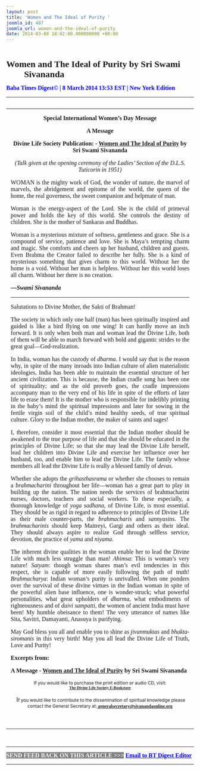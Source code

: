 ```yaml
---
layout: post
title: 'Women and The Ideal of Purity '
joomla_id: 487
joomla_url: women-and-the-ideal-of-purity
date: 2014-03-08 18:02:00.000000000 +00:00
---
```

<p style="text-align: justify;">&nbsp;</p>
<p style="margin-left: 0.5in; text-indent: -0.5in;"><span style="font-size: 18pt; font-family: book antiqua,palatino;"><strong>Women and The Ideal of Purity by Sri Swami Sivananda</strong></span></p>
<p style="text-align: justify;"><strong><span style="font-family: book antiqua,palatino; font-size: 12pt; color: #3366ff;"><span style="line-height: 115%;"><span style="color: #0000ff;">Baba Times Digest© | 8 March 2014 13:53 EST | New York Edition</span><br /></span></span></strong></p>
<hr />
<div>
<table align="left" cellpadding="0" cellspacing="0" vspace="0" hspace="0">
<tbody>
<tr>
<td style="padding: 0in 9pt;" align="left" valign="top">
<p style="text-align: center;" align="center"><span style="font-size: 12pt; font-family: book antiqua,palatino;"><strong><strong><span style="line-height: 115%;">Special International Women’s Day Message </span></strong></strong></span></p>
<p style="text-align: center;" align="center"><span style="font-size: 12pt; font-family: book antiqua,palatino;"><strong>A Message</strong></span></p>
<p style="text-align: center;" align="center"><span style="font-size: 12pt; font-family: book antiqua,palatino;"><strong>Divine Life Society Publication: - </strong><a href="http://www.dlshq.org/books/eo7.htm#message"><strong>Women and The Ideal of Purity</strong></a><strong> by Sri Swami Sivananda</strong></span></p>
<p style="text-align: center;" align="center"><span style="font-size: 12pt; font-family: book antiqua,palatino;"><i>(Talk given at the opening ceremony of the Ladies’ Section of the D.L.S. Tuticorin in 1951)</i></span></p>
<p style="text-align: justify;"><span style="font-size: 12pt; font-family: book antiqua,palatino;">WOMAN is the mighty work of God, the wonder of nature, the marvel of marvels, the abridgement and epitome of the world, the queen of the home, the real governess, the sweet companion and helpmate of man.</span></p>
<p style="text-align: justify;"><span style="font-size: 12pt; font-family: book antiqua,palatino;">Woman is the energy-aspect of the Lord. She is the child of primeval power and holds the key of this world. She controls the destiny of children. She is the mother of Sankaras and Buddhas.</span></p>
<p style="text-align: justify;"><span style="font-size: 12pt; font-family: book antiqua,palatino;">Woman is a mysterious mixture of softness, gentleness and grace. She is a compound of service, patience and love. She is Maya’s tempting charm and magic. She comforts and cheers up her husband, children and guests. Even Brahma the Creator failed to describe her fully. She is a kind of mysterious something that gives charm to this world. Without her the home is a void. Without her man is helpless. Without her this world loses all charm. Without her there is no creation.</span></p>
<p style="text-align: justify;"><span style="font-size: 12pt; font-family: book antiqua,palatino;"><strong><i>—Swami Sivananda</i></strong></span></p>
<div style="text-align: center;" align="center"><hr align="center" size="2" width="100%" /></div>
<p style="text-align: justify;"><span style="font-size: 12pt; font-family: book antiqua,palatino;">Salutations to Divine Mother, the Sakti of Brahman!</span></p>
<p style="text-align: justify;"><span style="font-size: 12pt; font-family: book antiqua,palatino;">The society in which only one half (man) has been spiritually inspired and guided is like a bird flying on one wing! It can hardly move an inch forward. It is only when both man and woman lead the Divine Life, both of them will be able to march forward with bold and gigantic strides to the great goal—God-realization.</span></p>
<p style="text-align: justify;"><span style="font-size: 12pt; font-family: book antiqua,palatino;">In India, woman has the custody of <i>dharma</i>. I would say that is the reason why, in spite of the many inroads into Indian culture of alien materialistic ideologies, India has been able to maintain the essential structure of her ancient civilization. This is because, the Indian cradle song has been one of spirituality; and as the old proverb goes, the cradle impressions accompany man to the very end of his life in spite of the efforts of later life to erase them! It is the mother who is responsible for indelibly printing in the baby’s mind the spiritual impressions and later for sowing in the fertile virgin soil of the child’s mind healthy seeds, of true spiritual culture. Glory to the Indian mother, the maker of saints and sages!</span></p>
<p style="text-align: justify;"><span style="font-size: 12pt; font-family: book antiqua,palatino;">I, therefore, consider it most essential that the Indian mother should be awakened to the true purpose of life and that she should be educated in the principles of Divine Life; so that she may lead the Divine Life herself, lead her children into Divine Life and exercise her influence over her husband, too, and enable him to lead the Divine Life. The family whose members all lead the Divine Life is really a blessed family of <i>devas</i>.</span></p>
<p style="text-align: justify;"><span style="font-size: 12pt; font-family: book antiqua,palatino;">Whether she adopts the <i>grihasthasrama </i>or whether she chooses to remain a <i>brahmacharini </i>throughout her life—woman has a great part to play in building up the nation. The nation needs the services of brahmacharini nurses, doctors, teachers and social workers. To these especially, a thorough knowledge of <i>yoga sadhana</i>, of Divine Life, is most essential. They should be as rigid in regard to adherence to principles of Divine Life as their male counter-parts, the <i>brahmacharis </i>and <i>sannyasins</i>. The <i>brahmacharinis </i>should keep Maitreyi, Gargi and others as their ideal. They should always aspire to realize God through selfless service, devotion, the practice of <i>yama</i> and <i>niyama</i>.</span></p>
<p style="text-align: justify;"><span style="font-size: 12pt; font-family: book antiqua,palatino;">The inherent divine qualities in the woman enable her to lead the Divine Life with much less struggle than man! <i>Ahimsa</i>: This is woman’s very nature! <i>Satyam</i>: though woman shares man’s evil tendencies in this respect, she is capable of more easily following the path of truth! <i>Brahmacharya</i>: Indian woman’s purity is unrivalled. When one ponders over the survival of these divine virtues in the Indian woman in spite of the powerful alien base influence, one is wonder-struck; what powerful personalities, what great upholders of <i>dharma</i>, what embodiments of righteousness and of <i>daivi sampatti</i>, the women of ancient India must have been! My humble obeisance to them! The very utterance of names like Sita, Savitri, Damayanti, Anasuya is purifying.</span></p>
<p style="text-align: justify;"><span style="font-size: 12pt; font-family: book antiqua,palatino;">May God bless you all and enable you to shine as <i>jivanmuktas </i>and <i>bhakta-siromanis</i> in this very birth! May you all lead the Divine Life of Truth, Love and Purity!</span></p>
<p><span style="font-size: 12pt; font-family: book antiqua,palatino;"><strong>Excerpts from:</strong></span></p>
<p><span style="font-size: 12pt; font-family: book antiqua,palatino;"><strong>A Message - </strong><a href="http://www.dlshq.org/books/eo7.htm#message"><strong>Women and The Ideal of Purity</strong></a><strong> by Sri Swami Sivananda</strong></span></p>
<p style="text-align: center;" align="center"><span style="font-size: 9pt;">If you would like to purchase the print edition or audio CD, visit:</span> <br /> <strong><span style="font-family: 'Arial Narrow','sans-serif'; font-size: 8pt;"><a href="http://www.dlshq.org/cgi-bin/store/commerce.cgi?category=krishnananda&amp;cart_id=1394930528.401">The Divine Life Society E-Bookstore</a></span></strong></p>
<p style="text-align: center;" align="center">&nbsp;I<span style="font-size: 9pt;">f you would like to contribute to the dissemination of spiritual knowledge please contact the General Secretary at:</span><strong><span style="font-family: 'Calibri','sans-serif'; font-size: 9pt; line-height: 115%;"><a href="mailto:generalsecretary@sivanandaonline.org"> </a><a href="mailto:generalsecretary@sivanandaonline.org">generalsecretary@sivanandaonline.org</a></span></strong></p>
<p>&nbsp;</p>
</td>
</tr>
</tbody>
</table>
</div>
<p>&nbsp;</p>
<hr />
<p><span style="font-family: book antiqua,palatino; font-size: 12pt;"><span style="color: #0000ff;"><span style="color: #0000ff;"><span style="font-size: 11pt; line-height: 115%; font-family: 'Book Antiqua','serif';"><strong><span style="font-family: book antiqua,palatino; font-size: 12pt; color: #3366ff;"><span style="line-height: 115%;"><span style="color: #000000;"><span style="background-color: #808080; color: #ffffff;">SEND FEED BACK ON THIS ARTICLE &gt;&gt;&gt;</span> <a href="mailto:thebabatimes@gmail.com"><span style="color: #0000ff;"><span style="color: #0000ff;">Email to BT Digest Editor</span></span></a><br /></span></span></span></strong></span></span></span></span></p>
<hr />
<p>&nbsp;</p>
